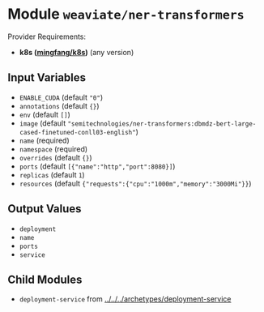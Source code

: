 
# Module `weaviate/ner-transformers`

Provider Requirements:
* **k8s ([mingfang/k8s](https://registry.terraform.io/providers/mingfang/k8s/latest))** (any version)

## Input Variables
* `ENABLE_CUDA` (default `"0"`)
* `annotations` (default `{}`)
* `env` (default `[]`)
* `image` (default `"semitechnologies/ner-transformers:dbmdz-bert-large-cased-finetuned-conll03-english"`)
* `name` (required)
* `namespace` (required)
* `overrides` (default `{}`)
* `ports` (default `[{"name":"http","port":8080}]`)
* `replicas` (default `1`)
* `resources` (default `{"requests":{"cpu":"1000m","memory":"3000Mi"}}`)

## Output Values
* `deployment`
* `name`
* `ports`
* `service`

## Child Modules
* `deployment-service` from [../../../archetypes/deployment-service](../../../archetypes/deployment-service)

